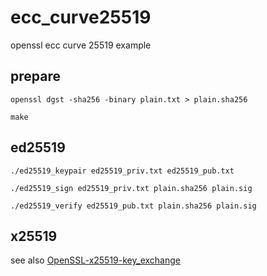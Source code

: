 # ecc_curve25519

openssl ecc curve 25519 example

## prepare

    openssl dgst -sha256 -binary plain.txt > plain.sha256

    make

## ed25519

    ./ed25519_keypair ed25519_priv.txt ed25519_pub.txt

    ./ed25519_sign ed25519_priv.txt plain.sha256 plain.sig
   
    ./ed25519_verify ed25519_pub.txt plain.sha256 plain.sig    

## x25519

see also [OpenSSL-x25519-key_exchange](https://github.com/alexkrontiris/OpenSSL-x25519-key_exchange)
